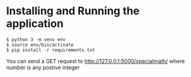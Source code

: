 # Installing and Running the application

```
$ python 3 -m venv env
$ source env/bin/activate
$ pip install -r requirements.txt
```

You can send a GET request to http://127.0.0.1:5000/specialmath/<number> where number is any postive integer
